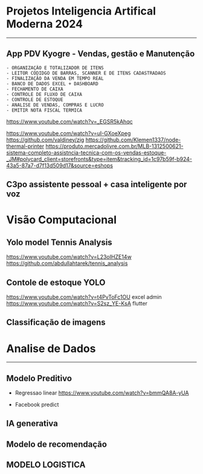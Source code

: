 # Projetos Inteligencia Artifical Moderna 2024
---

## App PDV Kyogre - Vendas, gestão e Manutenção
	- ORGANIZAÇÃO E TOTALIZADOR DE ITENS
	- LEITOR CODIDGO DE BARRAS, SCANNER E DE ITENS CADASTRADAOS
	- FINALIZAÇÃO DA VENDA EM TEMPO REAL
	- BANCO DE DADOS EXCEL + DASHBOARD
	- FECHAMENTO DE CAIXA
	- CONTROLE DE FLUXO DE CAIXA
	- CONTROLE DE ESTOQUE
	- ANALISE DE VENDAS, COMPRAS E LUCRO
	- EMITIR NOTA FISCAL TERMICA 
https://www.youtube.com/watch?v=_EGSR5kAhqc

https://www.youtube.com/watch?v=uI-GXoeXpeg
https://github.com/valdiney/zig
https://github.com/Klemen1337/node-thermal-printer
https://produto.mercadolivre.com.br/MLB-1312500621-sistema-completo-assistncia-tecnica-com-os-vendas-estoque-_JM#polycard_client=storefronts&type=item&tracking_id=1c97b59f-b924-43a5-87a7-d7f13d509d17&source=eshops


## C3po assistente pessoal + casa inteligente por voz


# Visão Computacional

## Yolo model Tennis Analysis
https://www.youtube.com/watch?v=L23oIHZE14w
https://github.com/abdullahtarek/tennis_analysis

## Contole de estoque YOLO
https://www.youtube.com/watch?v=t4PvToFc1OU excel admin
https://www.youtube.com/watch?v=S2sz_YE-KsA flutter

## Classificação de imagens

# Analise de Dados
---
## Modelo Preditivo

- Regressao linear
https://www.youtube.com/watch?v=bmmQA8A-yUA

- Facebook predict


## IA generativa

## Modelo de recomendação

## MODELO LOGISTICA 
